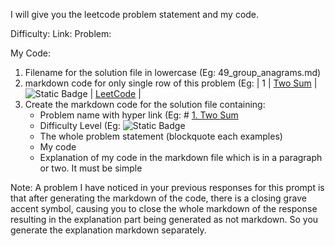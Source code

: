 I will give you the leetcode problem statement and my code.

Difficulty: 
Link: 
Problem:


My Code:


1. Filename for the solution file in lowercase (Eg: 49_group_anagrams.md)
2. markdown code for only single row of this problem 
      (Eg: | 1 | [Two Sum](solutions/1_Two_Sum.md) | ![Static Badge](https://img.shields.io/badge/Easy-brightgreen)          | [LeetCode](https://leetcode.com/problems/two-sum/) |
3. Create the markdown code for the solution file containing:
    - Problem name with hyper link  (Eg: # [1. Two Sum](https://leetcode.com/problems/two-sum)
    - Difficulty Level (Eg: ![Static Badge](https://img.shields.io/badge/Difficulty-Easy-brightgreen)
    - The whole problem statement (blockquote each examples)
    - My code
    - Explanation of my code in the markdown file which is in a paragraph or two. It must be simple

Note: A problem I have noticed in your previous responses for this prompt is that after generating the markdown of the code, there is a closing grave accent symbol, causing you to close the whole markdown of the response resulting in the explanation part being generated as not markdown. So you generate the explanation markdown separately.

